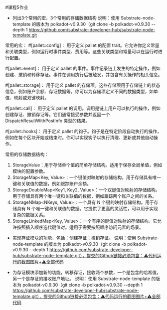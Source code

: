 #课程5作业

- 列出3个常用的宏、3个常用的存储数据结构
说明：使用 Substrate-node-template 的版本为 polkadot-v0.9.30（git clone -b polkadot-v0.9.30 --depth 1 https://github.com/substrate-developer-hub/substrate-node-template.git

常用的宏：
#[pallet::config]：
用于定义 pallet 的配置 trait。它允许你定义常量和关联类型，例如运行时事件类型、费用等。这些关联类型和常量可以在运行时进行配置。

#[pallet::event]：
用于定义 pallet 的事件。事件记录链上发生的特定操作，例如创建、撤销和转移存证。事件在调用执行后被触发，并包含有关操作的相关信息。

#[pallet::storage]：
用于定义 pallet 的存储项。这些存储项用于存储链上的状态信息，例如账户余额、存证数据等。你可以为存储项定义不同的数据类型，如单值、映射或双键映射。

#[pallet::call]：
用于定义 pallet 的调用。调用是链上用户可以执行的操作，例如创建存证、撤销存证等。它们通常接受参数并返回一个 DispatchResultWithPostInfo 类型的结果。

#[pallet::hooks]：
用于定义 pallet 的钩子。钩子是在特定阶段自动执行的操作，例如在每个区块开始或结束时。你可以实现钩子以执行清理、更新或其他自动操作。


常用的存储数据结构：
1. StorageValue<T>：用于存储单个值的简单存储结构。适用于保存全局单值，例如模块的配置参数。
2. StorageMap<Key, Value>：一个键值对映射的存储结构。用于存储具有唯一键和关联值的数据，例如跟踪账户余额。
3. StorageDoubleMap<Key1, Key2, Value>：一个双键值对映射的存储结构。用于存储具有两个唯一键和关联值的数据，例如跟踪两个账户之间的关系。
4. StorageNMap<NKeys, Value>：一个具有 N 个键的映射存储结构。用于存储具有 N 个唯一键和关联值的数据。它提供了更高的灵活性，可以用于实现复杂的数据关系。
5. StorageLinkedMap<Key, Value>：一个有序的键值对映射的存储结构。它允许按照插入顺序迭代键值对。适用于需要按照顺序访问元素的场景。

- 实现存证模块的功能，包括：创建存证；撤销存证。
说明：使用 Substrate-node-template 的版本为 polkadot-v0.9.30（git clone -b polkadot-v0.9.30 --depth 1 https://github.com/substrate-developer-hub/substrate-node-template.git），提交的Github链接必须包含：⚠️代码运行的截图图片+⚠️全部代码

- 为存证模块添加新的功能，转移存证，接收两个参数，一个是包含的哈希值，另一个是存证的接收账户地址。
说明：使用 Substrate-node-template 的版本为 polkadot-v0.9.30（git clone -b polkadot-v0.9.30 --depth 1 https://github.com/substrate-developer-hub/substrate-node-template.git），提交的Github链接必须包含：⚠️代码运行的截图图片+⚠️全部代码